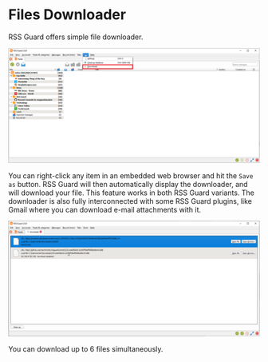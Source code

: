 Files Downloader
================
RSS Guard offers simple file downloader.

<img alt="alt-img" src="images/downloader-window.png" width="600px">

You can right-click any item in an embedded web browser and hit the `Save as` button. RSS Guard will then automatically display the downloader, and will download your file. This feature works in both RSS Guard variants. The downloader is also fully interconnected with some RSS Guard plugins, like Gmail where you can download e-mail attachments with it.

<img alt="alt-img" src="images/downloader-view.png" width="600px">

You can download up to 6 files simultaneously.